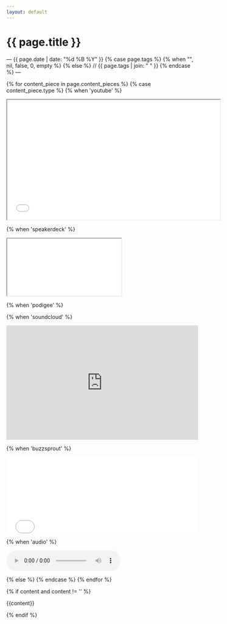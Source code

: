 ```yaml
---
layout: default
---
```


<h1>{{ page.title }}</h1>
<p>
  &mdash;
  {{ page.date | date: "%d %B %Y" }}
  {% case page.tags %}
  {% when "", nil, false, 0, empty %}
  {% else %}
    <span id=tags> // {{ page.tags | join: " " }}</span>
  {% endcase %}
  &mdash;
</p>

{% for content_piece in page.content_pieces %}
  {% case content_piece.type %}
  {% when 'youtube' %}
    <p class="yt-container">
      <iframe width="560" height="315" src="{{content_piece.url}}"></iframe>
    </p>
  {% when 'speakerdeck' %}
    <p class="sd-container">
      <iframe src="{{content_piece.url}}" allowfullscreen="true" data-ratio="1.78343949044586"></iframe>
    </p>
  {% when 'podigee' %}
    <p>
      <script class="podigee-podcast-player" src="https://player.podigee-cdn.net/podcast-player/javascripts/podigee-podcast-player.js" data-configuration="{{content_piece.url}}"></script>
    </p>
  {% when 'soundcloud' %}
    <p>
      <iframe width="100%" height="300" scrolling="no" frameborder="no" allow="autoplay" src="https://w.soundcloud.com/player/?url={{content_piece.url}}&color=%23ff5500&auto_play=false&hide_related=false&show_comments=true&show_user=true&show_reposts=false&show_teaser=true&visual=true"></iframe>
    </p>
  {% when 'buzzsprout' %}
    <p>
      <iframe src="{{content_piece.url}}?client_source=small_player&iframe=true" loading="lazy" width="100%" height="200" frameborder="0" scrolling="no" title="The Story of Software, 10. The Evolution of Software Architecture"></iframe>
    </p>
  {% when 'audio' %}
    <p><audio controls>
      <source src="{{content_piece.url}}" type="audio/mpeg">
      Your browser does not support the audio element.
    </audio></p>
  {% else %}
  {% endcase %}
{% endfor %}

{% if content and content != '' %}
  <p>{{content}}</p>
{% endif %}